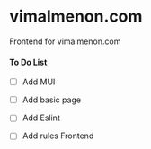 # vimalmenon.com
Frontend for vimalmenon.com

#### To Do List
- [ ] Add MUI
- [ ] Add basic page
- [ ] Add Eslint
- [ ] Add rules Frontend


